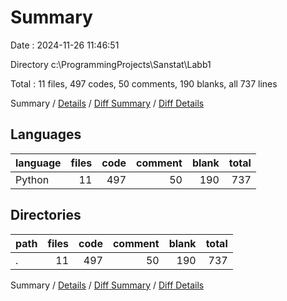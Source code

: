 # Summary

Date : 2024-11-26 11:46:51

Directory c:\\ProgrammingProjects\\Sanstat\\Labb1

Total : 11 files,  497 codes, 50 comments, 190 blanks, all 737 lines

Summary / [Details](details.md) / [Diff Summary](diff.md) / [Diff Details](diff-details.md)

## Languages
| language | files | code | comment | blank | total |
| :--- | ---: | ---: | ---: | ---: | ---: |
| Python | 11 | 497 | 50 | 190 | 737 |

## Directories
| path | files | code | comment | blank | total |
| :--- | ---: | ---: | ---: | ---: | ---: |
| . | 11 | 497 | 50 | 190 | 737 |

Summary / [Details](details.md) / [Diff Summary](diff.md) / [Diff Details](diff-details.md)